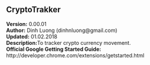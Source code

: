 <html>
    <head>
    </head>
    <body>
        <h2>CryptoTrakker</h2>
        <div><b>Version:</b> 0.00.01</div>
        <div><b>Author:</b> Dinh Luong (dinhnluong@gmail.com)</div>
        <div><b>Updated:</b> 01.02.2018</div>
        <div><b>Description:</b>To tracker crypto currency movement.</div>
        <div><b>Official Google Getting Started Guide:</b> http://developer.chrome.com/extensions/getstarted.html</div>
    </body>
</html>
